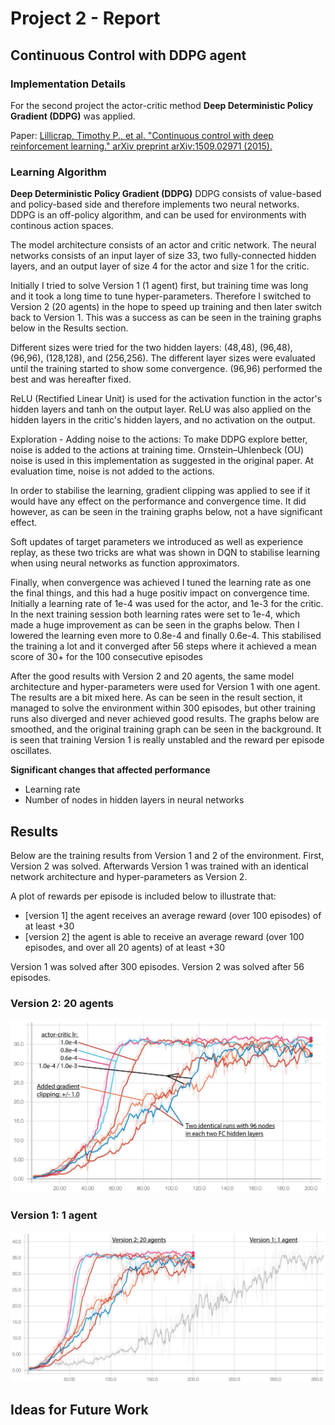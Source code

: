 # Project 2 - Report
## Continuous Control with DDPG agent

### Implementation Details
<!--Description of the implementation.-->
For the second project the actor-critic method **Deep Deterministic Policy Gradient (DDPG)** was applied.

Paper: [Lillicrap, Timothy P., et al. "Continuous control with deep reinforcement learning." arXiv preprint arXiv:1509.02971 (2015).](https://arxiv.org/abs/1509.02971)

### Learning Algorithm
<!-- Clearly describe the learning algorithm, along with the chosen hyperparameters. -->
<!--Also describe the model architectures for any neural networks.-->
**Deep Deterministic Policy Gradient (DDPG)**
DDPG consists of value-based and policy-based side and therefore implements two neural networks. DDPG is an off-policy algorithm, and can be used for environments with continous action spaces.

The model architecture consists of an actor and critic network. The neural networks consists of an input layer of size 33, two fully-connected hidden layers, and an output layer of size 4 for the actor and size 1 for the critic.

Initially I tried to solve Version 1 (1 agent) first, but training time was long and it took a long time to tune hyper-parameters. Therefore I switched to Version 2 (20 agents) in the hope to speed up training and then later switch back to Version 1. This was a success as can be seen in the training graphs below in the Results section.

Different sizes were tried for the two hidden layers: (48,48), (96,48), (96,96), (128,128), and (256,256). The different layer sizes were evaluated until the training started to show some convergence. (96,96) performed the best and was hereafter fixed. 

ReLU (Rectified Linear Unit) is used for the activation function in the actor's hidden layers and tanh on the output layer. ReLU was also applied on the hidden layers in the critic's hidden layers, and no activation on the output.

Exploration - Adding noise to the actions: To make DDPG explore better, noise is added to the actions at training time. Ornstein–Uhlenbeck (OU) noise is used in this implementation as suggested in the original paper. At evaluation time, noise is not added to the actions.

In order to stabilise the learning, gradient clipping was applied to see if it would have any effect on the performance and convergence time. It did however, as can be seen in the training graphs below, not a have significant effect.

Soft updates of target parameters we introduced as well as experience replay, as these two tricks are what was shown in DQN to stabilise learning when using neural networks as function approximators. 

Finally, when convergence was achieved I tuned the learning rate as one the final things, and this had a huge positiv impact on convergence time. Initially a learning rate of 1e-4 was used for the actor, and 1e-3 for the critic. In the next training session both learning rates were set to 1e-4, which made a huge improvement as can be seen in the graphs below. Then I lowered the learning even more to 0.8e-4 and finally 0.6e-4. This stabilised the training a lot and it converged after 56 steps where it achieved a mean score of 30+ for the 100 consecutive episodes

After the good results with Version 2 and 20 agents, the same model architecture and hyper-parameters were used for Version 1 with one agent. The results are a bit mixed here. As can be seen in the result section, it managed to solve the environment within 300 episodes, but other training runs also diverged and never achieved good results. The graphs below are smoothed, and the original training graph can be seen in the background. It is seen that training Version 1 is really unstabled and the reward per episode oscillates. 

**Significant changes that affected performance**
* Learning rate
* Number of nodes in hidden layers in neural networks

## Results
<!-- Video: [YouTube.com](https://youtu.be/laOg6DYBc6c) -->
<!--Plot of Rewards-->

Below are the training results from Version 1 and 2 of the environment. First, Version 2 was solved. Afterwards Version 1 was trained with an identical network architecture and hyper-parameters as Version 2.

A plot of rewards per episode is included below to illustrate that:

* [version 1] the agent receives an average reward (over 100 episodes) of at least +30
* [version 2] the agent is able to receive an average reward (over 100 episodes, and over all 20 agents) of at least +30

Version 1 was solved after 300 episodes. Version 2 was solved after 56 episodes.

### Version 2: 20 agents
![training_results](images/training_results_20_agents.jpg)

<!-- <img src="images/training_results.jpg" alt="Training Results" width="300"> -->

### Version 1: 1 agent
![training_results](images/training_results_1_agent_vs_20_agents.jpg)


## Ideas for Future Work
<!--For improving the agent in the future, several ideas can be implemented e.g **Double DQN** to cope with overestimation, **Dueling DQN** to decouple the value and advantage, and also **Prioritized Experience Replay** can be interesting in order to make better use of the stored experience.-->
<!---->
<!--Distributed Training-->
<!---->
<!--The second version is useful for algorithms like [PPO](https://arxiv.org/pdf/1707.06347.pdf), [A3C](https://arxiv.org/pdf/1602.01783.pdf), and [D4PG](https://openreview.net/pdf?id=SyZipzbCb) that use multiple (non-interacting, parallel) copies of the same agent to distribute the task of gathering experience.-->
